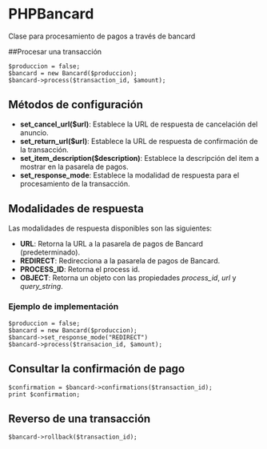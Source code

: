# PHPBancard
Clase para procesamiento de pagos a través de bancard

##Procesar una transacción
```
$produccion = false; 
$bancard = new Bancard($produccion);
$bancard->process($transaction_id, $amount);
```
## Métodos de configuración
 - **set_cancel_url($url)**: Establece la URL de respuesta de cancelación del anuncio.
 - **set_return_url($url)**: Establece la URL de respuesta de confirmación de la transacción.
 - **set_item_description($description)**: Establece la descripción del item a mostrar en la pasarela de pagos.
 - **set_response_mode**: Establece la modalidad de respuesta para el procesamiento de la transacción.
 
## Modalidades de respuesta
Las modalidades de respuesta disponibles son las siguientes:
 - **URL**: Retorna la URL a la pasarela de pagos de Bancard (predeterminado).
 - **REDIRECT**: Redirecciona a la pasarela de pagos de Bancard.
 - **PROCESS_ID**: Retorna el process id.
 - **OBJECT**: Retorna un objeto con las propiedades *process_id*, *url* y *query_string*.
 
 ### Ejemplo de implementación
 ```
 $produccion = false;
 $bancard = new Bancard($produccion);
 $bancard->set_response_mode("REDIRECT")
 $bancard->process($transacion_id, $amount);
 ```
 
 ## Consultar la confirmación de pago
 ```
$confirmation = $bancard->confirmations($transaction_id);
print $confirmation;
 ```
 
 ## Reverso de una transacción
 ```
 $bancard->rollback($transaction_id);
 ```

